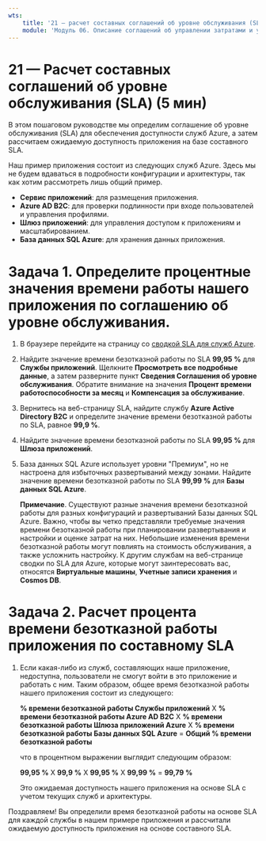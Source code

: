 ```yaml
---
wts:
    title: '21 — расчет составных соглашений об уровне обслуживания (SLA) (5 мин)'
    module: 'Модуль 06. Описание соглашений об управлении затратами и уровне обслуживания Azure'
---
```

# 21 — Расчет составных соглашений об уровне обслуживания (SLA) (5 мин)

В этом пошаговом руководстве мы определим соглашение об уровне обслуживания (SLA) для обеспечения доступности служб Azure, а затем рассчитаем ожидаемую доступность приложения на базе составного SLA.

Наш пример приложения состоит из следующих служб Azure. Здесь мы не будем вдаваться в подробности конфигурации и архитектуры, так как хотим рассмотреть лишь общий пример.

+ **Сервис приложений**: для размещения приложения.
+ **Azure AD B2C**: для проверки подлинности при входе пользователей и управления профилями.
+ **Шлюз приложений**: для управления доступом к приложениям и масштабированием. 
+ **База данных SQL Azure**: для хранения данных приложения. 

# Задача 1. Определите процентные значения времени работы нашего приложения по соглашению об уровне обслуживания.

1. В браузере перейдите на страницу со [сводкой SLA для служб Azure](https://azure.microsoft.com/ru-ru/support/legal/sla/summary/).

2. Найдите значение времени безотказной работы по SLA **99,95 %** для **Службы приложений**. Щелкните **Просмотреть все подробные данные**, а затем разверните пункт **Сведения Соглашения об уровне обслуживания**. Обратите внимание на значения **Процент времени работоспособности за месяц** и **Компенсация за обслуживание**.

3. Вернитесь на веб-страницу SLA, найдите службу **Azure Active Directory B2C** и определите значение времени безотказной работы по SLA, равное **99,9 %**. 

4. Найдите значение времени безотказной работы по SLA **99,95 %** для **Шлюза приложений**. 

5. База данных SQL Azure использует уровни "Премиум", но не настроена для избыточных развертываний между зонами. Найдите значение времени безотказной работы по SLA **99,99 %** для **Базы данных SQL Azure**. 

    **Примечание**. Существуют разные значения времени безотказной работы для разных конфигураций и развертываний Базы данных SQL Azure. Важно, чтобы вы четко представляли требуемые значения времени безотказной работы при планировании развертывания и настройки и оценке затрат на них. Небольшие изменения времени безотказной работы могут повлиять на стоимость обслуживания, а также усложнить настройку. К другим службам на веб-странице сводки по SLA для Azure, которые могут заинтересовать вас, относятся **Виртуальные машины**, **Учетные записи хранения** и **Cosmos DB**.

# Задача 2. Расчет процента времени безотказной работы приложения по составному SLA

1. Если какая-либо из служб, составляющих наше приложение, недоступна, пользователи не смогут войти в это приложение и работать с ним. Таким образом, общее время безотказной работы нашего приложения состоит из следующего:

    **% времени безотказной работы Службы приложений** X **% времени безотказной работы Azure AD B2C** X **% времени безотказной работы Шлюза приложений Azure** X **% времени безотказной работы Базы данных SQL Azure** = **Общий % времени безотказной работы**

    что в процентном выражении выглядит следующим образом:

    **99,95 %** X **99,9 %** X **99,95 %** X **99,99 %** = **99,79 %**

    Это ожидаемая доступность нашего приложения на основе SLA с учетом текущих служб и архитектуры.

Поздравляем! Вы определили время безотказной работы на основе SLA для каждой службы в нашем примере приложения и рассчитали ожидаемую доступность приложения на основе составного SLA.
